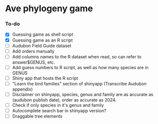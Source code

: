 # Ave phylogeny game

### To-do
- [x] Guessing game as shell script
- [x] Guessing game as an R script
- [ ] Audubon Field Guide dataset
- [ ] Add orders manually
- [ ] Add columns names to the R dataset when read, so can refer to answer$GENUS, etc.
- [ ] Add guess numbers to R script, as well as how many species are in GENUS
- [ ] Shiny app that hosts the R script
- [ ] "Learn the bird families" section of shinyapp (Transcribe Audubon appendix)
- [ ] Disclaimer on shinyapp, species, genus and family are as accurate as (audubon publish date), order as accurate as 2024.
- [ ] Check if only species in it's genus and family
- [ ] Autocomplete search bar in shinyapp version?
- [ ] Draggable tree elements